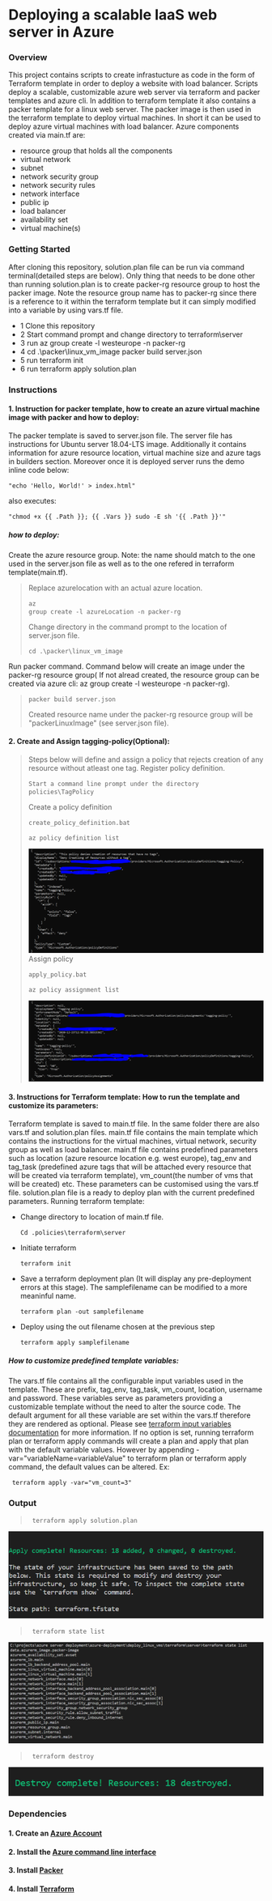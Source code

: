 # Deploying a scalable IaaS web server in Azure
### Overview
This project contains scripts to create infrastucture as code in the form of Terraform template in order to deploy a website with load balancer. Scripts deploy a scalable, customizable azure web server via terraform and packer templates and azure cli. In addition to terraform template it also contains a packer template for a linux web server. The packer image is then used in the terraform template to deploy virtual machines.
In short it can be used to deploy azure virtual machines with load balancer.
Azure components created via main.tf are:
*  resource group that holds all the components
*  virtual network
*  subnet
*  network security group
*  network security rules
*  network interface
*  public ip
*  load balancer
*  availability set
*  virtual machine(s)


### Getting Started
After cloning this repository, solution.plan file can be run via command terminal(detailed steps are below). Only thing that needs to be done other than running solution.plan is to create packer-rg resource group to host the packer image. Note the resource group name has to packer-rg since there is a reference to it within the terraform template but it can simply modified into a variable by using vars.tf file. 
* 1 Clone this repository
* 2 Start command prompt and change directory to terraform\server
* 3 run az group create -l westeurope -n packer-rg
* 4 cd .\packer\linux_vm_image packer build server.json
* 5 run terraform init 
* 6 run terraform apply solution.plan

### Instructions
#### 1. Instruction for packer template, how to create an azure virtual machine image with packer and how to deploy:
The packer template is saved to server.json file. The server file has instructions for Ubuntu server 18.04-LTS image. Additionally it contains information for azure resource location, virtual machine size and azure tags in builders section. Moreover once it is deployed server runs the demo inline code below: 

    "echo 'Hello, World!' > index.html"
    
also executes:

    "chmod +x {{ .Path }}; {{ .Vars }} sudo -E sh '{{ .Path }}'"
    
##### how to deploy:
Create the azure resource group. Note: the name should match to the one used in the server.json file as well as to the one refered in terraform template(main.tf).
>Replace azurelocation with an actual azure location. <pre><code>az group create -l azureLocation -n packer-rg </code></pre> 
Change directory in the command prompt to the location of server.json file.
><pre><code>cd .\packer\linux_vm_image</code> </pre> 
Run packer command. Command below will create an image under the packer-rg resource group( If not alread created, the resource group can be created via azure cli: az group create -l westeurope -n packer-rg).
><pre><code>packer build server.json </code></pre> 
>Created resource name under the packer-rg resource group will be "packerLinuxImage" (see server.json file).
#### 2. Create and Assign tagging-policy(Optional): </li>
> Steps below will define and assign a policy that rejects creation of any resource without atleast one tag.
>Register policy definition.  <pre><code>Start a command line prompt under the directory policies\TagPolicy</code> </pre> 
> Create a policy definition <pre><code>create_policy_definition.bat</code></pre>
> <pre><code>az policy definition list</code></pre> 
> ![Policy definition](https://github.com/sonercand/azure-deployment/blob/project1/tagging_policy_definition.PNG "Created Azure Policy definition")
> Assign policy <pre><code>apply_policy.bat</code></pre> 
> <pre><code>az policy assignment list</code></pre> 
> ![Policy assignment](https://github.com/sonercand/azure-deployment/blob/project1/tagging_policy_assignment.PNG "Created Azure Policy assignment")
#### 3. Instructions for Terraform template: How to run the template and customize its parameters:
Terraform template is saved to main.tf file. In the same folder there are also vars.tf and solution.plan files. main.tf file contains the main template which contains the instructions for the virtual machines, virtual network, security group as well as load balancer. main.tf file contains predefined parameters such as location (azure resource location e.g. west europe), tag_env and tag_task (predefined azure tags that will be attached every resource that will be created via terraform template), vm_count(the number of vms that will be created) etc. These parameters can be customised using the vars.tf file. solution.plan file is a ready to deploy plan with the current predefined parameters.
Running terraform template:
* Change directory to location of main.tf file.

      Cd .policies\terraform\server 
    
* Initiate terraform

      terraform init 
    
* Save a terraform deployment plan (It will display any pre-deployment errors at this stage). The samplefilename can be modified to a more meaninful name.

      terraform plan -out samplefilename 

* Deploy using the out filename chosen at the previous step

      terraform apply samplefilename

##### How to customize predefined template variables:
The vars.tf file contains all the configurable input variables used in the template. These are prefix, tag_env, tag_task, vm_count, location, username and password. 
These variables serve as parameters providing a customizable template without the need to alter the source code. The default argument for all these variable are set  within the vars.tf therefore they are rendered as optional. Please see [terraform input variables documentation](https://www.terraform.io/docs/configuration/variables.html) for more information.
If no option is set, running terraform plan or terraform apply commands will create a plan and apply that plan with the default variable values. However by appending -var="variableName=variableValue" to terraform plan or terraform apply command, the default values can be altered.
Ex:

     terraform apply -var="vm_count=3"


### Output

><pre><code> terraform apply solution.plan </code></pre> 
![Apply solution plan](https://github.com/sonercand/azure-deployment/blob/project1/terraform_apply.PNG "Apply Solution.plan")
><pre><code> terraform state list   </code></pre> 
![Statelist](https://github.com/sonercand/azure-deployment/blob/project1/terraform_state_list.PNG "Statelist")
><pre><code> terraform destroy    </code></pre> 
![Destroy](https://github.com/sonercand/azure-deployment/blob/project1/terraform_destroy.PNG "Destroy")

### Dependencies
#### 1. Create an [Azure Account](https://portal.azure.com) 
#### 2. Install the [Azure command line interface](https://docs.microsoft.com/en-us/cli/azure/install-azure-cli?view=azure-cli-latest)
#### 3. Install [Packer](https://www.packer.io/downloads)
#### 4. Install [Terraform](https://www.terraform.io/downloads.html)
